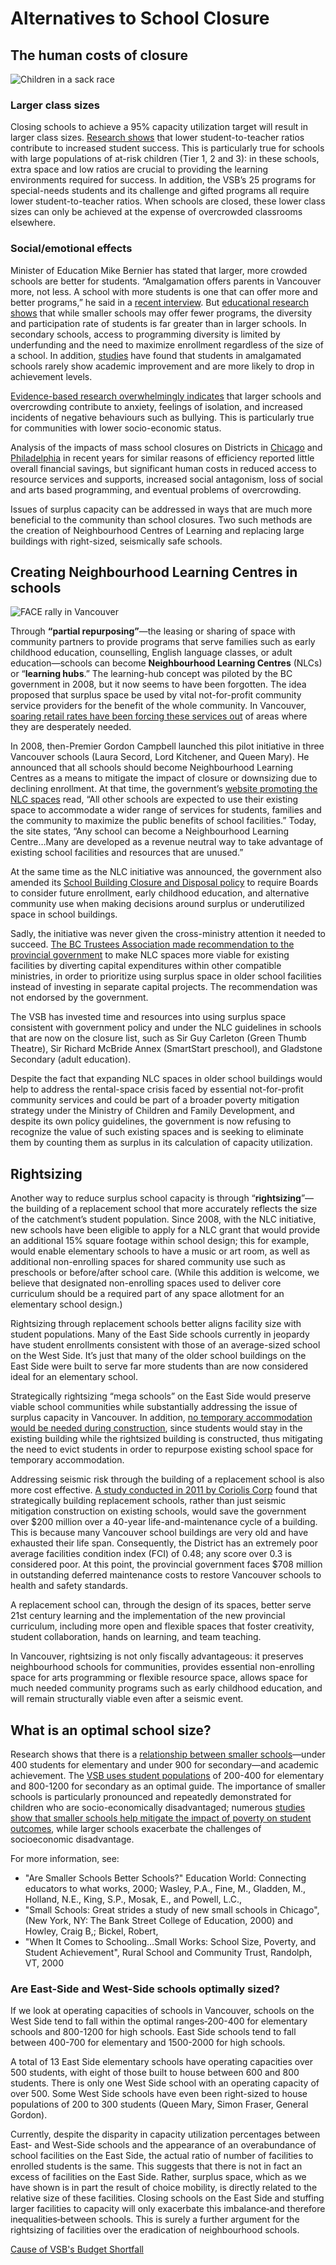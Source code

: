 # Alternatives to School Closure

## The human costs of closure

![Children in a sack race](/images/150515-qa-sports-day-0018-web_orig.jpeg)

### Larger class sizes

Closing schools to achieve a 95% capacity utilization target will result in larger class sizes. [Research shows](http://www.nea.org/assets/docs/PB08_ClassSize08.pdf) that lower student-to-teacher ratios contribute to increased student success. This is particularly true for schools with large populations of at-risk children (Tier 1, 2 and 3): in these schools, extra space and low ratios are crucial to providing the learning environments required for success. In addition, the VSB’s 25 programs for special-needs students and its challenge and gifted programs all require lower student-to-teacher ratios. When schools are closed, these lower class sizes can only be achieved at the expense of overcrowded classrooms elsewhere.

### Social/emotional effects

Minister of Education Mike Bernier has stated that larger, more crowded schools are better for students. “Amalgamation offers parents in Vancouver more, not less. A school with more students is one that can offer more and better programs,” he said in a [recent interview](http://www.cbc.ca/news/canada/british-columbia/vancouver-school-closures-1.3642795). But [educational research shows](http://www.communityworksinstitute.org/cwjonline/essays/a_essaystext/grauer_smallsch1.html) that while smaller schools may offer fewer programs, the diversity and participation rate of students is far greater than in larger schools. In secondary schools, access to programming diversity is limited by underfunding and the need to maximize enrollment regardless of the size of a school. In addition, [studies](http://www.saveourschools.com.au/file_download/73) have found that students in amalgamated schools rarely show academic improvement and are more likely to drop in achievement levels.

[Evidence-based research overwhelmingly indicates](http://www.usca.edu/essays/vol132005/slate.pdf) that larger schools and overcrowding contribute to anxiety, feelings of isolation, and increased incidents of negative behaviours such as bullying. This is particularly true for communities with lower socio-economic status. 

Analysis of the impacts of mass school closures on Districts in [Chicago](http://www.ctunet.com/quest-center/TwelveMonthsLaterReport.pdf) and [Philadelphia](http://www.alternet.org/education/devastating-impact-school-closures-students-and-communities) in recent years for similar reasons of efficiency reported little overall financial savings, but significant human costs in reduced access to resource services and supports, increased social antagonism, loss of social and arts based programming, and eventual problems of overcrowding.

Issues of surplus capacity can be addressed in ways that are much more beneficial to the community than school closures. Two such methods are the creation of Neighbourhood Centres of Learning and replacing large buildings with right-sized, seismically safe schools.

## Creating Neighbourhood Learning Centres in schools

![FACE rally in Vancouver](/images/150412-face-rally-vancouver-0025-web_orig.jpeg)

Through **“partial repurposing”**—the leasing or sharing of space with community partners to provide programs that serve families such as early childhood education, counselling, English language classes, or adult education—schools can become **Neighbourhood Learning Centres** (NLCs) or “**learning hubs**.” The learning-hub concept was piloted by the BC government in 2008, but it now seems to have been forgotten. The idea proposed that surplus space be used by vital not-for-profit community service providers for the benefit of the whole community. In Vancouver, [soaring retail rates have been forcing these services out](https://www.centralcityfoundation.ca/wp-content/uploads/2014/05/CCF-Community-Report-_low-res.pdf) of areas where they are desperately needed.


In 2008, then-Premier Gordon Campbell launched this pilot initiative in three Vancouver schools (Laura Secord, Lord Kitchener, and Queen Mary). He announced that all schools should become Neighbourhood Learning Centres as a means to mitigate the impact of closure or downsizing due to declining enrollment. At that time, the government’s [website promoting the NLC spaces](http://www2.gov.bc.ca/gov/content/education-training/administration/community-partnerships/neighbourhood-learning-centres) read, “All other schools are expected to use their existing space to accommodate a wider range of services for students, families and the community to maximize the public benefits of school facilities.” Today, the site states, “Any school can become a Neighbourhood Learning Centre…Many are developed as a revenue neutral way to take advantage of existing school facilities and resources that are unused.”

At the same time as the NLC initiative was announced, the government also amended its [School Building Closure and Disposal policy](http://www2.gov.bc.ca/gov/content/education-training/administration/legislation-policy/public-schools/school-building-closure-and-disposal) to require Boards to consider future enrollment, early childhood education, and alternative community use when making decisions around surplus or underutilized space in school buildings.

Sadly, the initiative was never given the cross-ministry attention it needed to succeed. [The BC Trustees Association made recommendation to the provincial government](https://dsweb.bcsta.org/docushare/dsweb/Get/Document-68826/2011-10-12_G.Abbott_AGM_Resoln_Resp_Pkg.pdf) to make NLC spaces more viable for existing facilities by diverting capital expenditures within other compatible ministries, in order to prioritize using surplus space in older school facilities instead of investing in separate capital projects. The recommendation was not endorsed by the government.

The VSB has invested time and resources into using surplus space consistent with government policy and under the NLC guidelines in schools that are now on the closure list, such as Sir Guy Carleton (Green Thumb Theatre), Sir Richard McBride Annex (SmartStart preschool), and Gladstone Secondary (adult education). 

Despite the fact that expanding NLC spaces in older school buildings would help to address the rental-space crisis faced by essential not-for-profit community services and could be part of a broader poverty mitigation strategy under the Ministry of Children and Family Development, and despite its own policy guidelines, the government is now refusing to recognize the value of such existing spaces and is seeking to eliminate them by counting them as surplus in its calculation of capacity utilization. 

## Rightsizing

Another way to reduce surplus school capacity is through “**rightsizing**”—the building of a replacement school that more accurately reflects the size of the catchment’s student population. Since 2008, with the NLC initiative, new schools have been eligible to apply for a NLC grant that would provide an additional 15% square footage within school design; this for example, would enable elementary schools to have a music or art room, as well as additional non-enrolling spaces for shared community use such as preschools or before/after school care. (While this addition is welcome, we believe that designated non-enrolling spaces used to deliver core curriculum should be a required part of any space allotment for an elementary school design.) 

Rightsizing through replacement schools better aligns facility size with student populations. Many of the East Side schools currently in jeopardy have student enrollments consistent with those of an average-sized school on the West Side. It’s just that many of the older school buildings on the East Side were built to serve far more students than are now considered ideal for an elementary school.

Strategically rightsizing “mega schools” on the East Side would preserve viable school communities while substantially addressing the issue of surplus capacity in Vancouver. In addition, [no temporary accommodation would be needed during construction](http://engage.vsb.bc.ca/wp-content/uploads/2016/06/appendix-k-current-capacity-utilization-by-school.pdf), since students would stay in the existing building while the rightsized building is constructed, thus mitigating the need to evict students in order to repurpose existing school space for temporary accommodation.

Addressing seismic risk through the building of a replacement school is also more cost effective. [A study conducted in 2011 by Coriolis Corp](http://www.vsb.bc.ca/sites/default/files/13Sept18_op_commII_item2%20-%20revised.pdf) found that strategically building replacement schools, rather than just seismic mitigation construction on existing schools, would save the government over $200 million over a 40-year life-and-maintenance cycle of a building. This is because many Vancouver school buildings are very old and have exhausted their life span. Consequently, the District has an extremely poor average facilities condition index (FCI) of 0.48; any score over 0.3 is considered poor. At this point, the provincial government faces $708 million in outstanding deferred maintenance costs to restore Vancouver schools to health and safety standards.

A replacement school can, through the design of its spaces, better serve 21st century learning and the implementation of the new provincial curriculum, including more open and flexible spaces that foster creativity, student collaboration, hands on learning, and team teaching.
 
In Vancouver, rightsizing is not only fiscally advantageous: it preserves neighbourhood schools for communities, provides essential non-enrolling space for arts programming or flexible resource space, allows space for much needed community programs such as early childhood education, and will remain structurally viable even after a seismic event. 


## What is an optimal school size?

Research shows that there is a [relationship between smaller schools](http://www.ode.state.or.us/teachlearn/specialty/alt/keepkids.pdf)—under 400 students for elementary and under 900 for secondary—and academic achievement.  The [VSB uses student populations](https://www.vsb.bc.ca/school-closures/frequently-asked-questions-SC) of 200-400 for elementary and 800-1200 for secondary as an optimal guide. The importance of smaller schools is particularly pronounced and repeatedly demonstrated for children who are socio-economically disadvantaged; numerous [studies show that smaller schools help mitigate the impact of poverty on student outcomes](http://www.ncef.org/pubs/outcomes.pdf), while larger schools exacerbate the challenges of socioeconomic disadvantage.

For more information, see:
* "Are Smaller Schools Better Schools?" Education World: Connecting educators to what works, 2000;  Wasley, P.A., Fine, M., Gladden, M., Holland, N.E., King, S.P., Mosak, E., and Powell, L.C.,
* "Small Schools: Great strides a study of new small schools in Chicago", (New York, NY: The Bank Street College of Education, 2000) and Howley, Craig B,; Bickel, Robert,
* "When It Comes to Schooling…Small Works: School Size, Poverty, and Student Achievement", Rural School and Community Trust, Randolph, VT, 2000

### Are East-Side and West-Side schools optimally sized?

If we look at operating capacities of schools in Vancouver, schools on the West Side tend to fall within the optimal ranges‑200-400 for elementary schools and 800-1200 for high schools. East Side schools tend to fall between 400-700 for elementary and 1500-2000 for high schools. 

A total of 13 East Side elementary schools have operating capacities over 500 students, with eight of those built to house between 600 and 800 students. There is only one West Side school with an operating capacity of over 500. Some West Side schools have even been right-sized to house populations of 200 to 300 students (Queen Mary, Simon Fraser, General Gordon).
 
Currently, despite the disparity in capacity utilization percentages between East- and West-Side schools and the appearance of an overabundance of school facilities on the East Side, the actual ratio of number of facilities to enrolled students is the same. This suggests that there is not in fact an excess of facilities on the East Side. Rather, surplus space, which as we have shown is in part the result of choice mobility, is directly related to the relative size of these facilities. Closing schools on the East Side and stuffing larger facilities to capacity will only exacerbate this imbalance‑and therefore inequalities‑between schools. This is surely a further argument for the rightsizing of facilities over the eradication of neighbourhood schools.

[Cause of VSB's Budget Shortfall](/cause-of-budget-shortfall)